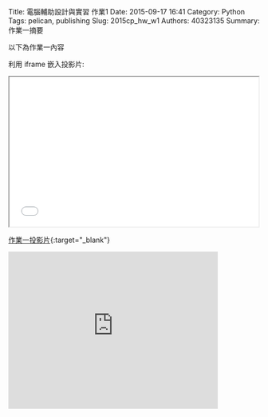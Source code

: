 Title: 電腦輔助設計與實習 作業1
Date: 2015-09-17 16:41
Category: Python
Tags: pelican, publishing
Slug: 2015cp_hw_w1
Authors: 40323135
Summary: 作業一摘要

以下為作業一內容

利用 iframe 嵌入投影片:

<iframe src="simplest.html" width="500" height="300"></iframe>

[作業一投影片](simplest.html){:target="_blank"}




<iframe width="420" height="315" src="https://www.youtube.com/embed/dLPj9cxrOFo" frameborder="0" allowfullscreen></iframe>